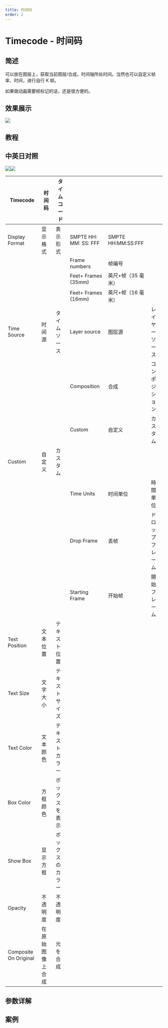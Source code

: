 ```yaml
---
title: 时间码
order: 2
---
```


# Timecode - 时间码

## 简述

可以放在图层上，获取当前图层/合成，时间轴所处时间。当然也可以自定义帧率、时间，进行自行 K 帧。

如果做动画需要帧标记的话，还是很方便的。

## 效果展示

![](https://cdn.yuelili.com/20220102212250.png)

## 教程

## 中英日对照

![](https://mir.yuelili.com/user/AE/effects/AE-Effects-Text-Timecode.png)![](https://mir.yuelili.com/user/AE/effects/AE-Effects-Text-Timecode_cn.png)

| Timecode              | 时间码           | タイムコード     |                       |                    |                  |
| --------------------- | ---------------- | ---------------- | --------------------- | ------------------ | ---------------- |
| Display Format        | 显示格式         | 表示形式         | SMPTE HH: MM: SS: FFF | SMPTE HH:MM:SS:FFF |                  |
|                       |                  |                  | Frame numbers         | 帧编号             |                  |
|                       |                  |                  | Feet+ Frames (35mm)   | 英尺+帧（35 毫米） |                  |
|                       |                  |                  | Feet+ Frames (16mm)   | 英尺+帧（16 毫米） |                  |
| Time Source           | 时间源           | タイムソース     | Layer source          | 图层源             | レイヤーソース   |
|                       |                  |                  | Composition           | 合成               | コンポジション   |
|                       |                  |                  | Custom                | 自定义             | カスタム         |
| Custom                | 自定义           | カスタム         |                       |                    |                  |
|                       |                  |                  | Time Units            | 时间单位           | 時間単位         |
|                       |                  |                  | Drop Frame            | 丢帧               | ドロップフレーム |
|                       |                  |                  | Starting Frame        | 开始帧             | 開始フレーム     |
| Text Position         | 文本位置         | テキスト位置     |                       |                    |                  |
| Text Size             | 文字大小         | テキストサイズ   |                       |                    |                  |
| Text Color            | 文本颜色         | テキストカラー   |                       |                    |                  |
| Box Color             | 方框颜色         | ボックスを表示   |                       |                    |                  |
| Show Box              | 显示方框         | ボックスのカラー |                       |                    |                  |
| Opacity               | 不透明度         | 不透明度         |                       |                    |                  |
| Composite On Original | 在原始图像上合成 | 元を合成         |                       |                    |                  |

## 参数详解

## 案例
